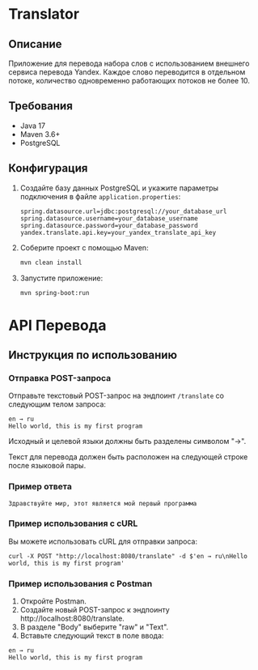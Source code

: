 # Translator

## Описание

Приложение для перевода набора слов с использованием внешнего сервиса перевода Yandex. Каждое слово переводится в отдельном потоке, количество одновременно работающих потоков не более 10.

## Требования

- Java 17
- Maven 3.6+
- PostgreSQL

## Конфигурация

1. Создайте базу данных PostgreSQL и укажите параметры подключения в файле `application.properties`:

    ```properties
    spring.datasource.url=jdbc:postgresql://your_database_url
    spring.datasource.username=your_database_username
    spring.datasource.password=your_database_password
    yandex.translate.api.key=your_yandex_translate_api_key
    ```

2. Соберите проект с помощью Maven:

    ```bash
    mvn clean install
    ```

3. Запустите приложение:

    ```bash
    mvn spring-boot:run
    ```

# API Перевода

## Инструкция по использованию

### Отправка POST-запроса

Отправьте текстовый POST-запрос на эндпоинт `/translate` со следующим телом запроса:

```text
en → ru
Hello world, this is my first program
```
Исходный и целевой языки должны быть разделены символом "→".

Текст для перевода должен быть расположен на следующей строке после языковой пары.

### Пример ответа
```text
Здравствуйте мир, этот является мой первый программа
```
### Пример использования с cURL
Вы можете использовать cURL для отправки запроса:
```text
curl -X POST "http://localhost:8080/translate" -d $'en → ru\nHello world, this is my first program'
```
### Пример использования с Postman
1. Откройте Postman.
2. Создайте новый POST-запрос к эндпоинту http://localhost:8080/translate.
3. В разделе "Body" выберите "raw" и "Text".
4. Вставьте следующий текст в поле ввода:
```text
en → ru
Hello world, this is my first program
```

